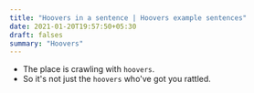 ```yaml
---
title: "Hoovers in a sentence | Hoovers example sentences"
date: 2021-01-20T19:57:50+05:30
draft: falses
summary: "Hoovers"
---
```

- The place is crawling with `hoovers`.
- So it's not just the `hoovers` who've got you rattled.
                 
